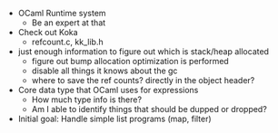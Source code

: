- OCaml Runtime system 
  - Be an expert at that 
- Check out Koka 
  - refcount.c, kk_lib.h 
- just enough information to figure out which is stack/heap allocated 
  - figure out bump allocation optimization is performed 
  - disable all things it knows about the gc 
  - where to save the ref counts? directly in the object header? 
- Core data type that OCaml uses for expressions 
  - How much type info is there? 
  - Am I able to identify things that should be dupped or dropped? 
- Initial goal: Handle simple list programs (map, filter) 
